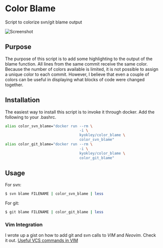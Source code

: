 # Color Blame
Script to colorize svn/git blame output

![Screenshot](/../screenshots/blame.jpg?raw=true)

## Purpose
The purpose of this script is to add some highlighting to the output of the blame function. All lines from the same commit receive the same color. Because the number of colors available is limited, it is not possible to assign a unique color to each commit. However, I believe that even a couple of colors can be useful in displaying what blocks of code were changed together.

## Installation
The easiest way to install this script is to invoke it through docker. Add the following to your .bashrc.

```bash
alias color_svn_blame="docker run --rm \
                                  -i \
                                  kyokley/color_blame \
                                  color_svn_blame"
alias color_git_blame="docker run --rm \
                                  -i \
                                  kyokley/color_blame \
                                  color_git_blame"
```

## Usage
For svn:
```bash
$ svn blame FILENAME | color_svn_blame | less
```

For git:
```bash
$ git blame FILENAME | color_git_blame | less
```

### Vim Integration
I wrote up a gist on how to add git and svn calls to *VIM* and *Neovim*. Check it out.
[Useful VCS commands in VIM](https://gist.github.com/kyokley/c10ff97148a6533116ac714ad6fb5ac2)
